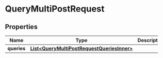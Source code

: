 

# QueryMultiPostRequest


## Properties

| Name | Type | Description | Notes |
|------------ | ------------- | ------------- | -------------|
|**queries** | [**List&lt;QueryMultiPostRequestQueriesInner&gt;**](QueryMultiPostRequestQueriesInner.md) |  |  [optional] |



